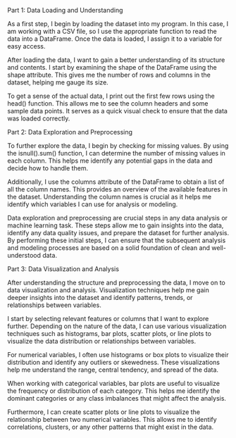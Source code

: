 Part 1: Data Loading and Understanding

As a first step, I begin by loading the dataset into my program. In this case, I am working with a CSV file, so I use the appropriate function to read the data into a DataFrame. Once the data is loaded, I assign it to a variable for easy access.

After loading the data, I want to gain a better understanding of its structure and contents. I start by examining the shape of the DataFrame using the shape attribute. This gives me the number of rows and columns in the dataset, helping me gauge its size.

To get a sense of the actual data, I print out the first few rows using the head() function. This allows me to see the column headers and some sample data points. It serves as a quick visual check to ensure that the data was loaded correctly.

Part 2: Data Exploration and Preprocessing

To further explore the data, I begin by checking for missing values. By using the isnull().sum() function, I can determine the number of missing values in each column. This helps me identify any potential gaps in the data and decide how to handle them.

Additionally, I use the columns attribute of the DataFrame to obtain a list of all the column names. This provides an overview of the available features in the dataset. Understanding the column names is crucial as it helps me identify which variables I can use for analysis or modeling.

Data exploration and preprocessing are crucial steps in any data analysis or machine learning task. These steps allow me to gain insights into the data, identify any data quality issues, and prepare the dataset for further analysis. By performing these initial steps, I can ensure that the subsequent analysis and modeling processes are based on a solid foundation of clean and well-understood data.


Part 3: Data Visualization and Analysis

After understanding the structure and preprocessing the data, I move on to data visualization and analysis. Visualization techniques help me gain deeper insights into the dataset and identify patterns, trends, or relationships between variables.

I start by selecting relevant features or columns that I want to explore further. Depending on the nature of the data, I can use various visualization techniques such as histograms, bar plots, scatter plots, or line plots to visualize the data distribution or relationships between variables.

For numerical variables, I often use histograms or box plots to visualize their distribution and identify any outliers or skewedness. These visualizations help me understand the range, central tendency, and spread of the data.

When working with categorical variables, bar plots are useful to visualize the frequency or distribution of each category. This helps me identify the dominant categories or any class imbalances that might affect the analysis.

Furthermore, I can create scatter plots or line plots to visualize the relationship between two numerical variables. This allows me to identify correlations, clusters, or any other patterns that might exist in the data.
